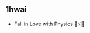 ## 1hwai
 - Fall in Love with Physics 🚀⚡🔬

<!---
1hwai/1hwai is a ✨ special ✨ repository because its `README.md` (this file) appears on your GitHub profile.
You can click the Preview link to take a look at your changes.
--->
